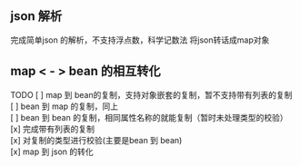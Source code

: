 ## json 解析 
完成简单json 的解析，不支持浮点数，科学记数法
将json转话成map对象

## map < - > bean 的相互转化

TODO 
 [ ] map 到 bean的复制，支持对象嵌套的复制，暂不支持带有列表的复制  
 [ ] bean 到 map 的复制，同上  
 [ ] bean 到 bean 的复制，相同属性名称的就能复制（暂时未处理类型的校验）  
 [x] 完成带有列表的复制  
 [x] 对复制的类型进行校验(主要是bean 到 bean)  
 [x] map 到 json 的转化  

 

